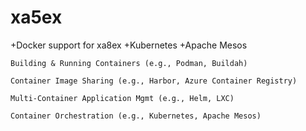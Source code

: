 # xa5ex
+Docker support for xa8ex
+Kubernetes
+Apache Mesos

    Building & Running Containers (e.g., Podman, Buildah)

    Container Image Sharing (e.g., Harbor, Azure Container Registry)

    Multi-Container Application Mgmt (e.g., Helm, LXC)

    Container Orchestration (e.g., Kubernetes, Apache Mesos)
